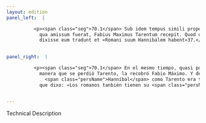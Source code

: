 ```yaml
---
layout: edition
panel_left:  |

          <p><span class="seg">70.1</span> Sub idem tempus simili prope ratione
            qua amissum fuerat, Fabius Maximus Tarentum recepit. Quod ubi Poeno nuntiatum est
            dixisse eum tradunt et «Romani suum Hannibalem habent»37.</p>
        

panel_right:  |

          <p><span class="seg">70.1</span> En el mesmo tiempo, quasi por aquella
            manera que se perdió Tarento, la recobró Fabio Máximo. Y denunciada la nueva a
              <span class="persName">Hanníbal</span> como Tarento era tomada por el cónsul Fabio, escriven
            que dixo: «Los romanos tanbién tienen su <span class="persName">Hanníbal</span>».</p>
        

---
```


Technical Description 